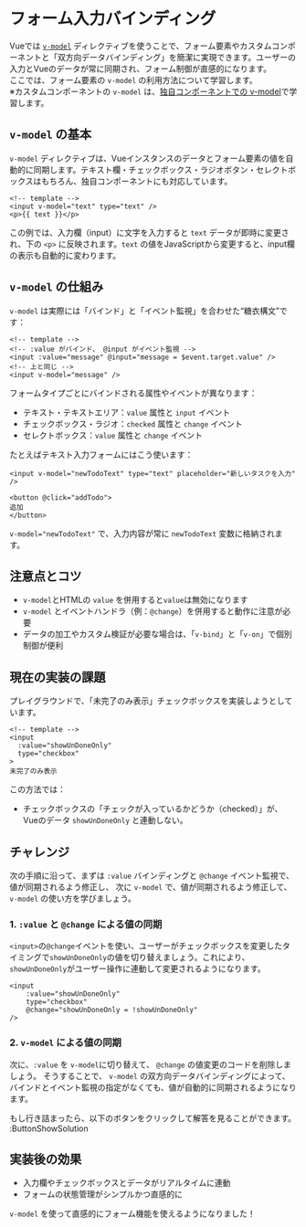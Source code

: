 # フォーム入力バインディング

Vueでは [`v-model`](https://ja.vuejs.org/api/built-in-directives.html#v-model) ディレクティブを使うことで、フォーム要素やカスタムコンポーネントと「双方向データバインディング」を簡潔に実現できます。ユーザーの入力とVueのデータが常に同期され、フォーム制御が直感的になります。  
ここでは、フォーム要素の `v-model` の利用方法について学習します。  
※カスタムコンポーネントの `v-model` は、[独自コンポーネントでの v-model](componentization-3)で学習します。

## `v-model` の基本

`v-model` ディレクティブは、Vueインスタンスのデータとフォーム要素の値を自動的に同期します。テキスト欄・チェックボックス・ラジオボタン・セレクトボックスはもちろん、独自コンポーネントにも対応しています。

```vue
<!-- template -->
<input v-model="text" type="text" />
<p>{{ text }}</p>
```

この例では、入力欄（input）に文字を入力すると `text` データが即時に変更され、下の `<p>` に反映されます。`text` の値をJavaScriptから変更すると、input欄の表示も自動的に変わります。

## `v-model` の仕組み

`v-model` は実際には「バインド」と「イベント監視」を合わせた“糖衣構文”です：

```vue
<!-- template -->
<!-- :value がバインド、 @input がイベント監視 -->
<input :value="message" @input="message = $event.target.value" />
<!-- 上と同じ -->
<input v-model="message" />
```

フォームタイプごとにバインドされる属性やイベントが異なります：

- テキスト・テキストエリア：`value` 属性と `input` イベント
- チェックボックス・ラジオ：`checked` 属性と `change` イベント
- セレクトボックス：`value` 属性と `change` イベント

たとえばテキスト入力フォームにはこう使います：

```vue
<input v-model="newTodoText" type="text" placeholder="新しいタスクを入力" />

<button @click="addTodo">
追加
</button>
```

`v-model="newTodoText"` で、入力内容が常に `newTodoText` 変数に格納されます。

## 注意点とコツ

- `v-model`とHTMLの `value` を併用すると`value`は無効になります
- `v-model` とイベントハンドラ（例：`@change`）を併用すると動作に注意が必要
- データの加工やカスタム検証が必要な場合は、「`v-bind`」と「`v-on`」で個別制御が便利

## 現在の実装の課題

プレイグラウンドで、「未完了のみ表示」チェックボックスを実装しようとしています。

```vue
<!-- template -->
<input
  :value="showUnDoneOnly"
  type="checkbox"
>
未完了のみ表示
```

この方法では：

- チェックボックスの「チェックが入っているかどうか（checked）」が、Vueのデータ `showUnDoneOnly` と連動しない。

## チャレンジ

次の手順に沿って、まずは `:value` バインディングと `@change` イベント監視で、値が同期されるよう修正し、
次に `v-model` で、値が同期されるよう修正して、 `v-model` の使い方を学びましょう。

### 1. `:value` と `@change` による値の同期

`<input>`の`@change`イベントを使い、ユーザーがチェックボックスを変更したタイミングで`showUnDoneOnly`の値を切り替えましょう。これにより、`showUnDoneOnly`がユーザー操作に連動して変更されるようになります。

```vue
<input
    :value="showUnDoneOnly"
    type="checkbox"
    @change="showUnDoneOnly = !showUnDoneOnly"
/>
```

### 2. `v-model` による値の同期

次に、`:value` を `v-model`に切り替えて、 `@change` の値変更のコードを削除しましょう。
そうすることで、 `v-model` の双方向データバインディングによって、バインドとイベント監視の指定がなくても、値が自動的に同期されるようになります。

もし行き詰まったら、以下のボタンをクリックして解答を見ることができます。
:ButtonShowSolution

## 実装後の効果

- 入力欄やチェックボックスとデータがリアルタイムに連動
- フォームの状態管理がシンプルかつ直感的に

`v-model` を使って直感的にフォーム機能を使えるようになりました！
